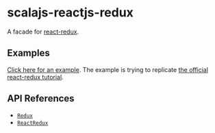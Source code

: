 # scalajs-reactjs-redux

A facade for [react-redux](https://github.com/reactjs/react-redux).

## Examples

[Click here for an example](/example/todo-app-redux/src/main/scala/io/github/shogowada/scalajs/reactjs/example/todoappredux). The example is trying to replicate [the official react-redux tutorial](http://redux.js.org/docs/basics/UsageWithReact.html).

## API References

- [`Redux`](./src/main/scala/io/github/shogowada/scalajs/reactjs/redux/Redux.scala)
- [`ReactRedux`](./src/main/scala/io/github/shogowada/scalajs/reactjs/redux/ReactRedux.scala)
